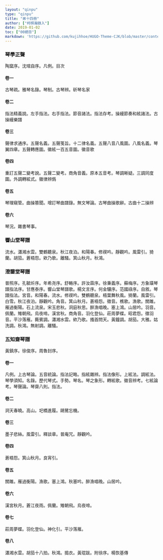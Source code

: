```yaml
---
layout: "qinpu"
type: "qinpu"
title: "弟十四冊"
author: ["柯棋瀚錄入"]
date: 2019-01-02
toc: ["00總目"]
markdown: 'https://github.com/kujihhoe/HUGO-Theme-CJK/blob/master/content/qinpu/00table/14.md'
---
```


### 琴學正聲

陶窳序。沈琯自序。凡例。目次

#### 卷一

古琴疏。雅琴名錄。琴制。古琴辨。斫琴名家

#### 卷二

指法精義說。左手指法。右手指法。節音諸法。指法存考。操縵節奏和絃諸法。古操縵樂譜

#### 卷三

聲律求通序。五聲名義。五聲笺旨。十二律名義。五聲八音八風圖。八風名義。琴翼四章。五聲轉應圖。徽絃一百五音圖。徽音歌

#### 卷四

重訂五聲二變考說。五聲二變考。商角音義。原本五音考。琴調晰疑。三調同度圖。外調轉絃式。徽律辨僞

#### 卷五

琴理窺管。曲操篡聞。增訂琴曲譜錄。無文琴論。古琴曲操歌辭。古曲十二操辨

#### 卷六

琴況。雜書琴事。

### 響山堂琴譜

流水。瀟湘水雲。雙鶴聽泉。秋江夜泊。和陽春。修禊吟。靜觀吟。風雷引。猗蘭。胡笳。蒼梧怨。欸乃歌。離騷。箕山秋月。秋鴻。

### 澄鑒堂琴譜

普照序。孔毓圻序。年希尧序。舒輅序。許汝霖序。徐秉義序。蘇梅序。方象璜<v>琴譜指法序</v>。甘應泰序。響山堂琴譜歌。楊文言序。何金驤序。范國祿序。自敘。琴譜指法。宮音。和陽春。流水。修禊吟。雙鶴聽泉。梧葉舞秋風。猗蘭。風雷引。白雪。秋江夜泊。靜觀吟。角音。箕山秋月。蒼梧怨。徵音。樵歌。漁歌。關雎。雁過衡陽。石上流泉。宋玉悲秋。洞庭秋思。醉漁唱晚。塞上鴻。山居吟。羽音。佩蘭。雉朝飛。烏夜啼。漢宮秋。商角音。羽化登仙。莊周夢蝶。昭君怨。徵羽音。平沙落雁。蕤賓調。瀟湘水雲。欸乃歌。搔首問天。黃鐘調。胡笳。大雅。姑洗調。秋鴻。無射調。離騷。

### 五知齋琴譜

黃鎮序。徐俊序。周魯封序。

#### 卷一

凡例。上古琴論。五音統論。指法記略。指絃雜辨。指法像形。上絃法。調絃法。琴學須知。名錄。歷代琴式。手勢。琴名。琴之象形。轉絃歌。徽音辨考。七絃論考。琴聲論。琴齋八則。指法。

#### 卷二

洞天春曉。高山。圯橋進履。鷗鷺忘機。

#### 卷三

墨子悲絲。風雷引。釋談章。普庵咒。靜觀吟。

#### 卷四

蒼梧怨。箕山秋月。良宵引。

#### 卷五

關雎。雁過衡陽。漁歌。塞上鴻。秋塞吟。醉漁唱晚。山居吟。

#### 卷六

漢宮秋月。蒼江夜雨。佩蘭。雉朝飛。烏夜啼。

#### 卷七

莊周夢蝶。羽化登仙。神化引。平沙落雁。

#### 卷八

瀟湘水雲。胡笳十八拍。秋鴻。搗衣。黃琨跋。附徐序。楊恢基傳
